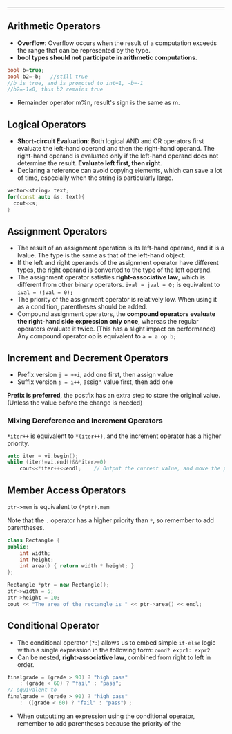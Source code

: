 ----

## Arithmetic Operators

-   **Overflow**: Overflow occurs when the result of a computation exceeds the range that can be represented by the type.
-   **bool types should not participate in arithmetic computations**.

```cpp
bool b=true;
bool b2=-b;   //still true
//b is true, and is promoted to int=1, -b=-1
//b2=-1≠0, thus b2 remains true
```


-   Remainder operator m%n, result's sign is the same as m.


## Logical Operators

-   **Short-circuit Evaluation**: Both logical AND and OR operators first evaluate the left-hand operand and then the right-hand operand. The right-hand operand is evaluated only if the left-hand operand does not determine the result. **Evaluate left first, then right**.
-   Declaring a reference can avoid copying elements, which can save a lot of time, especially when the string is particularly large.

```cpp
vector<string> text;
for(const auto &s: text){
  cout<<s;
}
```


## Assignment Operators

-   The result of an assignment operation is its left-hand operand, and it is a lvalue. The type is the same as that of the left-hand object.
-   If the left and right operands of the assignment operator have different types, the right operand is converted to the type of the left operand.
-   The assignment operator satisfies **right-associative law**, which is different from other binary operators. `ival = jval = 0;` is equivalent to `ival = (jval = 0);`
-   The priority of the assignment operator is relatively low. When using it as a condition, parentheses should be added.
-   Compound assignment operators, the **compound operators evaluate the right-hand side expression only once**, whereas the regular operators evaluate it twice. (This has a slight impact on performance) Any compound operator op is equivalent to `a = a op b;`


## Increment and Decrement Operators

-   Prefix version `j = ++i`, add one first, then assign value
-   Suffix version `j = i++`, assign value first, then add one

**Prefix is preferred**, the postfix has an extra step to store the original value. (Unless the value before the change is needed)


### Mixing Dereference and Increment Operators

`*iter++` is equivalent to `*(iter++)`, and the increment operator has a higher priority.

```cpp
auto iter = vi.begin();
while (iter!=vi.end()&&*iter>=0)
	cout<<*iter++<<endl;	// Output the current value, and move the pointer forward by 1.
```


## Member Access Operators

`ptr->mem` is equivalent to `(*ptr).mem`

Note that the `.` operator has a higher priority than `*`, so remember to add parentheses.

```cpp
class Rectangle {
public:
    int width;
    int height;
    int area() { return width * height; }
};

Rectangle *ptr = new Rectangle();
ptr->width = 5;
ptr->height = 10;
cout << "The area of the rectangle is " << ptr->area() << endl;
```

## Conditional Operator

-   The conditional operator (`?:`) allows us to embed simple `if-else` logic within a single expression in the following form: `cond? expr1: expr2`
-   Can be nested, **right-associative law**, combined from right to left in order.

```cpp
finalgrade = (grade > 90) ? "high pass"
    : (grade < 60) ? "fail" : "pass";
// equivalent to
finalgrade = (grade > 90) ? "high pass"
    : （(grade < 60) ? "fail" : "pass"）;
```
-   When outputting an expression using the conditional operator, remember to add parentheses because the priority of the


